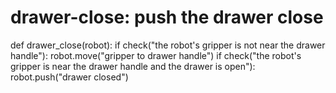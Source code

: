 # drawer-close: push the drawer close
def drawer_close(robot):
    if check("the robot's gripper is not near the drawer handle"):
        robot.move("gripper to drawer handle")
    if check("the robot's gripper is near the drawer handle and the drawer is open"):
        robot.push("drawer closed")